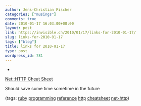 ```yaml
---
author: Jens-Christian Fischer
categories: ["musings"]
comments: true
date: 2010-01-17 16:03:00+00:00
layout: post
link: https://invisible.ch/2010/01/17/links-for-2010-01-17/
slug: links-for-2010-01-17
tags: ["blog"]
title: links for 2010-01-17
type: post
wordpress_id: 781
---
```


  * 
                

[Net::HTTP Cheat Sheet](https://www.rubyinside.com/nethttp-cheat-sheet-2940.html)


                

Should save some time sometime in the future


                

(tags: [ruby](https://delicious.com/jaycee/ruby) [programming](https://delicious.com/jaycee/programming) [reference](https://delicious.com/jaycee/reference) [http](https://delicious.com/jaycee/http) [cheatsheet](https://delicious.com/jaycee/cheatsheet) [net-http](https://delicious.com/jaycee/net-http))


            
